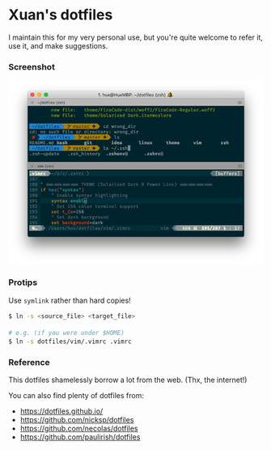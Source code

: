 # Xuan's dotfiles


I maintain this for my very personal use, but you're quite welcome to refer it, use it, and make suggestions.

### Screenshot

![screenshot](./screenshot.png)

### Protips

Use `symlink` rather than hard copies!

```bash
$ ln -s <source_file> <target_file> 

# e.g. (if you were under $HOME)
$ ln -s dotfiles/vim/.vimrc .vimrc
```

### Reference

This dotfiles shamelessly borrow a lot from the web. (Thx, the internet!)

You can also find plenty of dotfiles from:

* <https://dotfiles.github.io/>
* <https://github.com/nicksp/dotfiles>
* <https://github.com/necolas/dotfiles>
* <https://github.com/paulirish/dotfiles>

